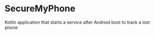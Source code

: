 # SecureMyPhone 

Kotlin application that starts a service after Android boot to track a lost phone

